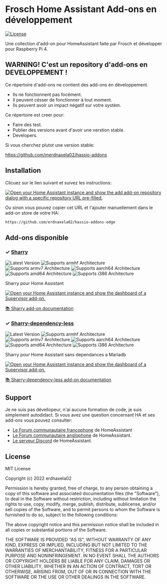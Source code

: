 # Frosch Home Assistant Add-ons en développement

[![License][license-shield]](LICENSE)

Une collection d'add-on pour HomeAssistant faite par Frosch et développer pour Raspberry Pi 4.

## WARNING! C'est un repository d'add-ons en DEVELOPPEMENT **!**

Ce répertoire d'add-ons ne contient des add-ons en développement.

- Ils ne fonctionnent pas focément.
- Il peuvent césser de fonctionner à tout moment.
- Ils peuvent avoir un impact négatif sur votre systèm.

Ce répertoire est creer pour:

- Faire des test.
- Publier des versions avant d'avoir une verstion stable.
- Developers.

Si vous cherchez plutot une version stable:

<https://github.com/merdnaxela02/hassio-addons>

## Installation

Clicuez sur le lien suivant et suivez les instructions:

[![Open your Home Assistant instance and show the add add-on repository dialog
with a specific repository URL pre-filled.][add-repo-shield]][add-repo]

Ou sinon vous pouvez copier cet URL et l'ajouter manuellement dans le
add-on store de votre HA:

```txt
https://github.com/erdnaxela02/hassio-addons-edge
```

## Add-ons disponible

### &#10003; [Sharry][addon-sharry]

![Latest Version][sharry-version-shield]
![Supports armhf Architecture][sharry-armhf-shield]
![Supports armv7 Architecture][sharry-armv7-shield]
![Supports aarch64 Architecture][sharry-aarch64-shield]
![Supports amd64 Architecture][sharry-amd64-shield]
![Supports i386 Architecture][sharry-i386-shield]

Sharry pour Home Assistant

[![Open your Home Assistant instance and show the dashboard of a Supervisor add-on.][add-addon-shield]][add-addon-sharry]

[:books: Sharry add-on documentation][addon-doc-sharry]

### &#10003; [Sharry-dependency-less][addon-sharry-dependency-less]

![Latest Version][sharry-dependency-less-version-shield]
![Supports armhf Architecture][sharry-dependency-less-armhf-shield]
![Supports armv7 Architecture][sharry-dependency-less-armv7-shield]
![Supports aarch64 Architecture][sharry-dependency-less-aarch64-shield]
![Supports amd64 Architecture][sharry-dependency-less-amd64-shield]
![Supports i386 Architecture][sharry-dependency-less-i386-shield]

Sharry pour Home Assistant sans dependances a Mariadb

[![Open your Home Assistant instance and show the dashboard of a Supervisor add-on.][add-addon-shield]][add-addon-sharry-dependency-less]

[:books: Sharry-dependency-less add-on documentation][addon-doc-sharry-dependency-less]

## Support

Je ne suis pas dévellopeur, n'ai aucune formation de code, je suis simplement autodidact.
Si vous avez une question concernant HA et ses add-ons vous pouvez consulter:

- [Le Forum communautaire francophone][HACF] de HomeAssistant
- [Le Forum communautaire anglophone][forum] de HomeAssistant.
- [Le serveur Discord][discord-ha] de HomeAssistant.

## License

MIT License

Copyright (c) 2022 erdnaxela02

Permission is hereby granted, free of charge, to any person obtaining a copy
of this software and associated documentation files (the "Software"), to deal
in the Software without restriction, including without limitation the rights
to use, copy, modify, merge, publish, distribute, sublicense, and/or sell
copies of the Software, and to permit persons to whom the Software is
furnished to do so, subject to the following conditions:

The above copyright notice and this permission notice shall be included in all
copies or substantial portions of the Software.

THE SOFTWARE IS PROVIDED "AS IS", WITHOUT WARRANTY OF ANY KIND, EXPRESS OR
IMPLIED, INCLUDING BUT NOT LIMITED TO THE WARRANTIES OF MERCHANTABILITY,
FITNESS FOR A PARTICULAR PURPOSE AND NONINFRINGEMENT. IN NO EVENT SHALL THE
AUTHORS OR COPYRIGHT HOLDERS BE LIABLE FOR ANY CLAIM, DAMAGES OR OTHER
LIABILITY, WHETHER IN AN ACTION OF CONTRACT, TORT OR OTHERWISE, ARISING FROM,
OUT OF OR IN CONNECTION WITH THE SOFTWARE OR THE USE OR OTHER DEALINGS IN THE
SOFTWARE.

[addon-sharry]: https://github.com/erdnaxela02/addon-sharry/tree/df1a329
[addon-doc-sharry]: https://github.com/erdnaxela02/addon-sharry/blob/df1a329/README.md
[sharry-version-shield]: https://img.shields.io/badge/version-df1a329-yellow.svg
[add-addon-sharry]: https://my.home-assistant.io/redirect/supervisor_addon/?addon=178dacac_sharry
[sharry-aarch64-shield]: https://img.shields.io/badge/aarch64-yes-green.svg
[sharry-amd64-shield]: https://img.shields.io/badge/amd64-no-red.svg
[sharry-armhf-shield]: https://img.shields.io/badge/armhf-no-red.svg
[sharry-armv7-shield]: https://img.shields.io/badge/armv7-no-red.svg
[sharry-i386-shield]: https://img.shields.io/badge/i386-no-red.svg

[addon-sharry-dependency-less]: https://github.com/erdnaxela02/addon-sharry-dependency-less/tree/563931f
[addon-doc-sharry-dependency-less]: https://github.com/erdnaxela02/addon-sharry-dependency-less/blob/563931f/README.md
[sharry-dependency-less-version-shield]: https://img.shields.io/badge/version-563931f-yellow.svg
[add-addon-sharry-dependency-less]: https://my.home-assistant.io/redirect/supervisor_addon/?addon=178dacac_sharry-dependency-less
[sharry-dependency-less-aarch64-shield]: https://img.shields.io/badge/aarch64-yes-green.svg
[sharry-dependency-less-amd64-shield]: https://img.shields.io/badge/amd64-no-red.svg
[sharry-dependency-less-armhf-shield]: https://img.shields.io/badge/armhf-no-red.svg
[sharry-dependency-less-armv7-shield]: https://img.shields.io/badge/armv7-no-red.svg
[sharry-dependency-less-i386-shield]: https://img.shields.io/badge/i386-no-red.svg

[add-addon-shield]: https://my.home-assistant.io/badges/supervisor_addon.svg
[add-repo-shield]: https://my.home-assistant.io/badges/supervisor_add_addon_repository.svg
[add-repo]: https://my.home-assistant.io/redirect/supervisor_add_addon_repository/?repository_url=https%3A//github.com/erdnaxela02/hassio-addons-edge
[license-shield]: https://img.shields.io/github/license/erdnaxela02/hassio-addons-edge.svg
[discord-ha]: https://discord.gg/c5DvZ4e
[forum]: https://community.home-assistant.io/
[HACF]: https://forum.hacf.fr/